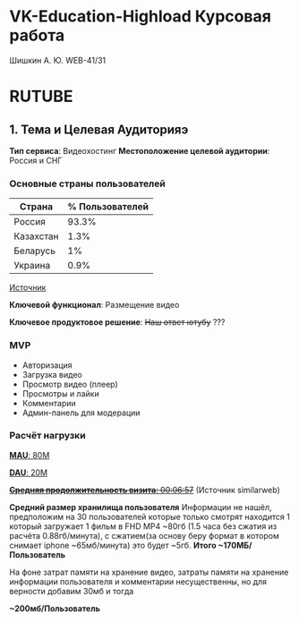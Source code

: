 # VK-Education-Highload Курсовая работа
Шишкин А. Ю. WEB-41/31
# RUTUBE
## 1. Тема и Целевая Аудиторияэ
**Тип сервиса**: Видеохостинг
**Местоположение целевой аудитории**: Россия и СНГ

### Основные страны пользователей
|Страна|% Пользователей|
|-|--------|
|Россия|93.3%|
|Казахстан|1.3%|
|Беларусь|1%|
|Украина|0.9%|
[Источник][3]

__Ключевой функционал__: Размещение видео

__Ключевое продуктовое решение__: ~~Наш ответ ютубу~~ ???

### MVP
* Авторизация
* Загрузка видео
* Просмотр видео (плеер)
* Просмотры и лайки
* Комментарии
* Админ-панель для модерации

### Расчёт нагрузки

[**MAU**: 80M][1]

[**DAU**: 20M][1]

~~[**Средняя продолжительность визита**: 00:06:57][3]~~ (Источник similarweb)

**Средний размер хранилища пользователя** Информации не нашёл, предположим на 30 пользователей которые только смотрят находится 1 который загружает 1 фильм в FHD MP4 ~80гб (1.5 часа без сжатия из расчёта 0.88гб/минута), с сжатием(за основу беру формат в котором снимает iphone ~65мб/минута) это будет ~5гб.
**Итого ~170МБ/Пользователь**

На фоне затрат памяти на хранение видео, затраты памяти на хранение информации пользователя и комментарии несущественны, но для верности добавим 30мб и тогда

**~200мб/Пользователь**



[1]: https://tass.ru/ekonomika/24311321 "Источник"
[2]: https://inclient.ru/rutube-stats/#rutube3 "Не уверен верить ли источнику"
[3]: https://www.similarweb.com/ru/website/rutube.ru/#demographics "Трафик по странам"